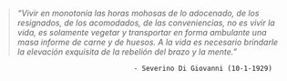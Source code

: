 
>*“Vivir en monotonía las horas mohosas de lo adocenado, de los
>resignados, de los acomodados, de las conveniencias, no es vivir la vida,
>es solamente vegetar y transportar en forma ambulante una masa
>informe de carne y de huesos. A la vida es necesario brindarle la
>elevación exquisita de la rebelión del brazo y la mente.”*

                                      - Severino Di Giovanni (10-1-1929)
